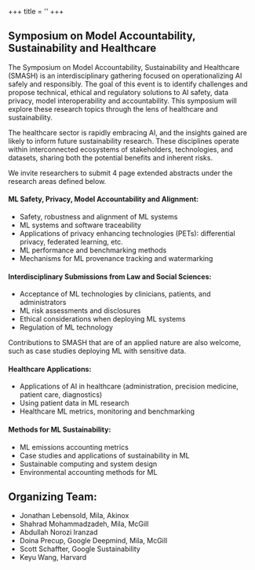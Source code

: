 +++
title = ''
+++
## Symposium on Model Accountability, Sustainability and Healthcare
The Symposium on Model Accountability, Sustainability and Healthcare (SMASH) is an interdisciplinary gathering focused on operationalizing AI safely and responsibly. The goal of this event is to identify challenges and propose technical, ethical and regulatory solutions to AI safety, data privacy, model interoperability and accountability. This symposium will explore these research topics through the lens of healthcare and sustainability.

The healthcare sector is rapidly embracing AI, and the insights gained are likely to inform future sustainability research. These disciplines operate within interconnected ecosystems of stakeholders, technologies, and datasets, sharing both the potential benefits and inherent risks.

We invite researchers to submit 4 page extended abstracts under the research areas defined below.

#### ML Safety, Privacy, Model Accountability and Alignment:
- Safety, robustness and alignment of ML systems
- ML systems and software traceability
- Applications of privacy enhancing technologies (PETs): differential privacy, federated learning, etc.
- ML performance and benchmarking methods
- Mechanisms for ML provenance tracking and watermarking

#### Interdisciplinary Submissions from Law and Social Sciences:
- Acceptance of ML technologies by clinicians, patients, and administrators
- ML risk assessments and disclosures
- Ethical considerations when deploying ML systems
- Regulation of ML technology


Contributions to SMASH that are of an applied nature are also welcome, such as case studies deploying ML with sensitive data.

#### Healthcare Applications:
- Applications of AI in healthcare (administration, precision medicine, patient care, diagnostics)
- Using patient data in ML research
- Healthcare ML metrics, monitoring and benchmarking

#### Methods for ML Sustainability:
- ML emissions accounting metrics
- Case studies and applications of sustainability in ML
- Sustainable computing and system design
- Environmental accounting methods for ML

## Organizing Team:
- Jonathan Lebensold, Mila, Akinox
- Shahrad Mohammadzadeh, Mila, McGill
- Abdullah Norozi Iranzad
- Doina Precup,  Google Deepmind, Mila, McGill
- Scott Schaffter, Google Sustainability
- Keyu Wang, Harvard

